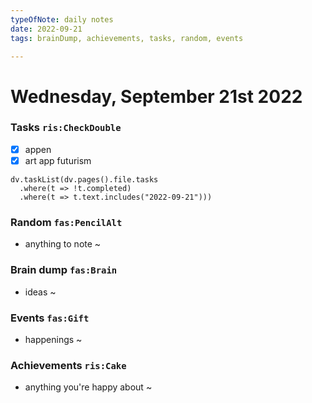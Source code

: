 ```yaml
---
typeOfNote: daily notes
date: 2022-09-21
tags: brainDump, achievements, tasks, random, events

---
```

# Wednesday, September 21st 2022

### Tasks `ris:CheckDouble`
 - [x] appen
 - [x] art app futurism

```dataviewjs
dv.taskList(dv.pages().file.tasks 
  .where(t => !t.completed)
  .where(t => t.text.includes("2022-09-21")))
```



### Random `fas:PencilAlt`
 - anything to note ~




### Brain dump `fas:Brain`
 - ideas ~ 




### Events `fas:Gift`
 - happenings ~






### Achievements `ris:Cake`
 - anything you're happy about ~ 

